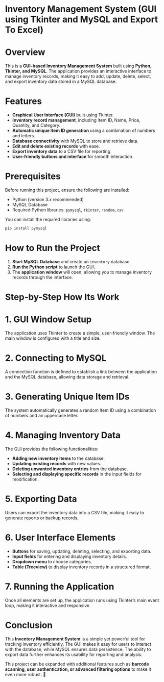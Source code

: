 # Inventory Management System  (GUI using Tkinter and MySQL and Export To Excel)

# Overview
This is a **GUI-based Inventory Management System** built using **Python, Tkinter, and MySQL**. The application provides an interactive interface to manage inventory records, making it easy to add, update, delete, select, and export inventory data stored in a MySQL database.

# Features
- **Graphical User Interface (GUI)** built using Tkinter.
- **Inventory record management**, including Item ID, Name, Price, Quantity, and Category.
- **Automatic unique Item ID generation** using a combination of numbers and letters.
- **Database connectivity** with MySQL to store and retrieve data.
- **Edit and delete existing records** with ease.
- **Export inventory data** to a CSV file for reporting.
- **User-friendly buttons and interface** for smooth interaction.

# Prerequisites
Before running this project, ensure the following are installed:
- Python (version 3.x recommended)
- MySQL Database
- Required Python libraries: `pymysql`, `tkinter`, `random`, `csv`

You can install the required libraries using:
```sh
pip install pymysql
```

# How to Run the Project
1. **Start MySQL Database** and create an `inventory` database.
2. **Run the Python script** to launch the GUI.
3. The **application window** will open, allowing you to manage inventory records through the interface.


# Step-by-Step How Its Work

# 1. GUI Window Setup
The application uses Tkinter to create a simple, user-friendly window. The main window is configured with a title and size.

# 2. Connecting to MySQL
A connection function is defined to establish a link between the application and the MySQL database, allowing data storage and retrieval.

# 3. Generating Unique Item IDs
The system automatically generates a random Item ID using a combination of numbers and an uppercase letter.

# 4. Managing Inventory Data
The GUI provides the following functionalities:
- **Adding new inventory items** to the database.
- **Updating existing records** with new values.
- **Deleting unwanted inventory entries** from the database.
- **Selecting and displaying specific records** in the input fields for modification.

# 5. Exporting Data
Users can export the inventory data into a CSV file, making it easy to generate reports or backup records.

# 6. User Interface Elements
- **Buttons** for saving, updating, deleting, selecting, and exporting data.
- **Input fields** for entering and displaying inventory details.
- **Dropdown menu** to choose categories.
- **Table (Treeview)** to display inventory records in a structured format.

# 7. Running the Application
Once all elements are set up, the application runs using Tkinter’s main event loop, making it interactive and responsive.

# Conclusion
This **Inventory Management System** is a simple yet powerful tool for tracking inventory efficiently. The GUI makes it easy for users to interact with the database, while MySQL ensures data persistence. The ability to export data further enhances its usability for reporting and analysis.

This project can be expanded with additional features such as **barcode scanning, user authentication, or advanced filtering options** to make it even more robust. 🚀

